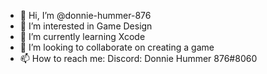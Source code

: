 - 👋 Hi, I’m @donnie-hummer-876
- 👀 I’m interested in Game Design 
- 🌱 I’m currently learning Xcode
- 💞️ I’m looking to collaborate on creating a game
- 📫 How to reach me:
Discord: Donnie Hummer 876#8060

<!---
donnie-hummer-876/donnie-hummer-876 is a ✨ special ✨ repository because its `README.md` (this file) appears on your GitHub profile.
You can click the Preview link to take a look at your changes.
--->
